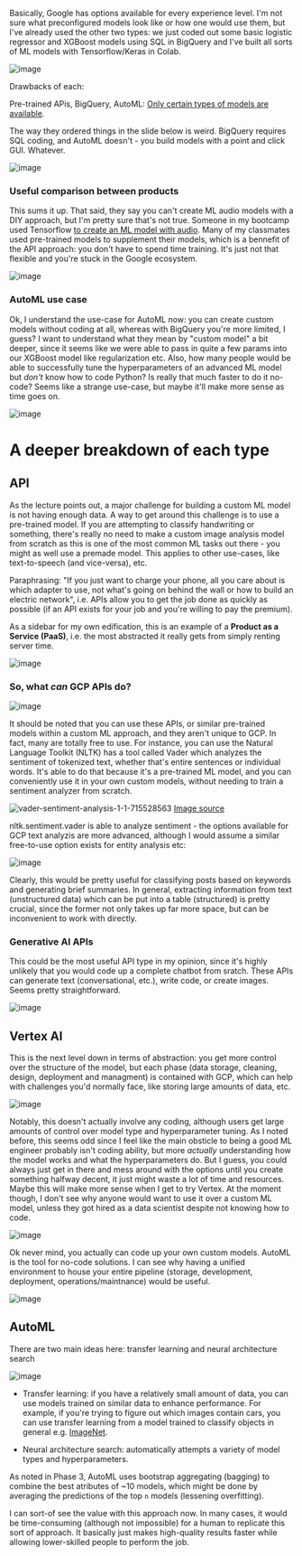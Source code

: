Basically, Google has options available for every experience level. I'm not sure what preconfigured models look like or how one would use them, but I've already used the other two types: we just coded out some basic logistic regressor and XGBoost models using SQL in BigQuery and I've built all sorts of ML models with Tensorflow/Keras in Colab.

![image](https://github.com/user-attachments/assets/dfb9603c-50be-47d1-be5f-c66e2b94636a)

Drawbacks of each:

Pre-trained APis, BigQuery, AutoML: [Only certain types of models are available](https://cloud.google.com/bigquery/docs/bqml-introduction).

The way they ordered things in the slide below is weird. BigQuery requires SQL coding, and AutoML doesn't - you build models with a point and click GUI. Whatever.

![image](https://github.com/user-attachments/assets/0e6b6986-2cb4-4b6e-a9c0-a324ee0afe06)

### Useful comparison between products

This sums it up. That said, they say you can't create ML audio models with a DIY approach, but I'm pretty sure that's not true. Someone in my bootcamp used Tensorflow [to create an ML model with audio](https://github.com/benjmcpeek/Audio-Classification-Model-Major-Minor/blob/main/code/03_final_models.ipynb). Many of my classmates used pre-trained models to supplement their models, which is a bennefit of the API approach: you don't have to spend time training. It's just not that flexible and you're stuck in the Google ecosystem.

![image](https://github.com/user-attachments/assets/3e721d27-bc6c-4cb5-ad91-b843cb9998e9)

### AutoML use case

Ok, I understand the use-case for AutoML now: you can create custom models without coding at all, whereas with BigQuery you're more limited, I guess? I want to understand what they mean by "custom model" a bit deeper, since it seems like we were able to pass in quite a few params into our XGBoost model like regularization etc. Also, how many people would be able to successfully tune the hyperparameters of an advanced ML model but *don't* know how to code Python? Is really that much faster to do it no-code? Seems like a strange use-case, but maybe it'll make more sense as time goes on.

![image](https://github.com/user-attachments/assets/f951c3b4-484b-4e3a-b306-c7214bad0cac)


# A deeper breakdown of each type
## API

As the lecture points out, a major challenge for building a custom ML model is not having enough data. A way to get around this challenge is to use a pre-trained model. If you are attempting to classify handwriting or something, there's really no need to make a custom image analysis model from scratch as this is one of the most common ML tasks out there - you might as well use a premade model. This applies to other use-cases, like text-to-speech (and vice-versa), etc.

Paraphrasing: "If you just want to charge your phone, all you care about is which adapter to use, not what's going on behind the wall or how to build an electric network", i.e. APIs allow you to get the job done as quickly as possible (if an API exists for your job and you're willing to pay the premium). 

As a sidebar for my own edification, this is an example of a **Product as a Service (PaaS)**, i.e. the most abstracted it really gets from simply renting server time.

![image](https://github.com/user-attachments/assets/d4603e7a-0789-4b73-97e7-2be635af506b)

### So, what *can* GCP APIs do?

![image](https://github.com/user-attachments/assets/4328be5d-545e-437c-9af3-aed8c772ebd8)

It should be noted that you can use these APIs, or similar pre-trained models within a custom ML approach, and they aren't unique to GCP. In fact, many are totally free to use. For instance, you can use the Natural Language Toolkit (NLTK) has a tool called Vader which analyzes the sentiment of tokenized text, whether that's entire sentences or individual words. It's able to do that because it's a pre-trained ML model, and you can conveniently use it in your own custom models, without needing to train a sentiment analyzer from scratch. 

![vader-sentiment-analysis-1-1-715528563](https://github.com/user-attachments/assets/99ce8cd3-6850-48ae-8456-b18863ab4f36) [Image source](https://external-content.duckduckgo.com/iu/?u=https%3A%2F%2Falgotrading101.com%2Flearn%2Fwp-content%2Fuploads%2F2019%2F12%2Fvader-sentiment-analysis-1-1.png&f=1&nofb=1&ipt=3940ecb79be4267a3c642812fd506017b386583c7b8b429704a5bafba0cfd48d&ipo=images)

nltk.sentiment.vader is able to analyze sentiment - the options available for GCP text analyzis are more advanced, although I would assume a similar free-to-use option exists for entity analysis etc:

![image](https://github.com/user-attachments/assets/d516f44d-a42b-4e92-b874-7836ffda1610)

Clearly, this would be pretty useful for classifying posts based on keywords and generating brief summaries. In general, extracting information from text (unstructured data) which can be put into a table (structured) is pretty crucial, since the former not only takes up far more space, but can be inconvenient to work with directly.

### Generative AI APIs

This could be the most useful API type in my opinion, since it's highly unlikely that you would code up a complete chatbot from sratch. These APIs can generate text (conversational, etc.), write code, or create images. Seems pretty straightforward.

![image](https://github.com/user-attachments/assets/ab35686c-e2e8-428f-bc2e-a8e7c4a8a6a9)

## Vertex AI

This is the next level down in terms of abstraction: you get more control over the structure of the model, but each phase (data storage, cleaning, design, deployment and managment) is contained with GCP, which can help with challenges you'd normally face, like storing large amounts of data, etc.

![image](https://github.com/user-attachments/assets/1a0399e3-1723-4af3-ae62-1b41e93dd1ab)

Notably, this doesn't actually involve any coding, although users get large amounts of control over model type and hyperparameter tuning. As I noted before, this seems odd since I feel like the main obsticle to being a good ML engineer probably isn't coding ability, but more *actually* understanding how the model works and what the hyperparameters do. But I guess, you could always just get in there and mess around with the options until you create something halfway decent, it just might waste a lot of time and resources. Maybe this will make more sense when I get to try Vertex. At the moment though, I don't see why anyone would want to use it over a custom ML model, unless they got hired as a data scientist despite not knowing how to code.

![image](https://github.com/user-attachments/assets/974a4f6d-b6e9-4919-8f05-758683a6663a)

Ok never mind, you actually can code up your own custom models. AutoML is the tool for no-code solutions. I can see why having a unified environment to house your entire pipeline (storage, development, deployment, operations/maintnance) would be useful.

![image](https://github.com/user-attachments/assets/cb610310-89ff-4f97-bb9f-25e90ee82b10)

## AutoML

There are two main ideas here: transfer learning and neural architecture search

![image](https://github.com/user-attachments/assets/dd40f9dd-a195-4610-a437-fdc3eed4c986)

* Transfer learning: if you have a relatively small amount of data, you can use models trained on similar data to enhance performance. For example, if you're trying to figure out which images contain cars, you can use transfer learning from a model trained to classify objects in general e.g. [ImageNet](https://image-net.org/).

* Neural architecture search: automatically attempts a variety of model types and hyperparameters.

As noted in Phase 3, AutoML uses bootstrap aggregating (bagging) to combine the best atributes of ~10 models, which might be done by averaging the predictions of the top `n` models (lessening overfitting).

I can sort-of see the value with this approach now. In many cases, it would be time-consuming (although not impossible) for a human to replicate this sort of approach. It basically just makes high-quality results faster while allowing lower-skilled people to perform the job.
